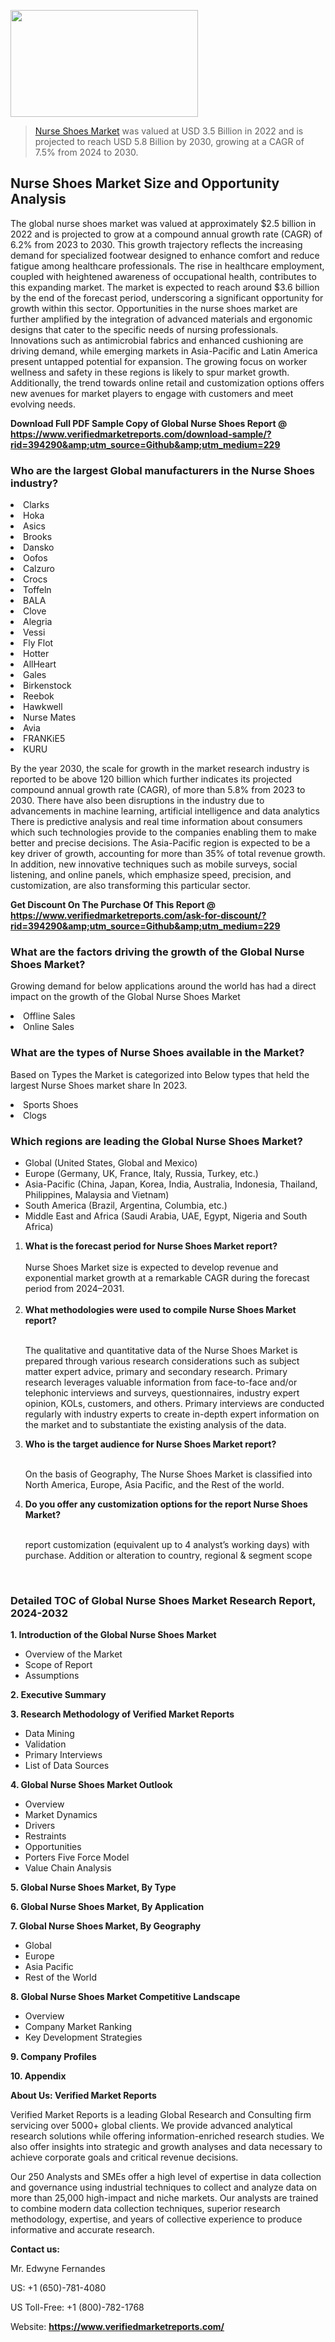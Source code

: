 <img src="https://ffe5etoiles.com/wp-content/uploads/2024/12/MST1-300x171.png" alt="" width="300" height="171" class="alignnone size-medium wp-image-20088" /><blockquote><p><p><a href="https://www.verifiedmarketreports.com/download-sample/?rid=394290&utm_source=Github&utm_medium=229" target="_blank">Nurse Shoes Market</a> was valued at USD 3.5 Billion in 2022 and is projected to reach USD 5.8 Billion by 2030, growing at a CAGR of 7.5% from 2024 to 2030.</p></blockquote><p><h2>Nurse Shoes Market Size and Opportunity Analysis</h2> The global nurse shoes market was valued at approximately $2.5 billion in 2022 and is projected to grow at a compound annual growth rate (CAGR) of 6.2% from 2023 to 2030. This growth trajectory reflects the increasing demand for specialized footwear designed to enhance comfort and reduce fatigue among healthcare professionals. The rise in healthcare employment, coupled with heightened awareness of occupational health, contributes to this expanding market. The market is expected to reach around $3.6 billion by the end of the forecast period, underscoring a significant opportunity for growth within this sector. Opportunities in the nurse shoes market are further amplified by the integration of advanced materials and ergonomic designs that cater to the specific needs of nursing professionals. Innovations such as antimicrobial fabrics and enhanced cushioning are driving demand, while emerging markets in Asia-Pacific and Latin America present untapped potential for expansion. The growing focus on worker wellness and safety in these regions is likely to spur market growth. Additionally, the trend towards online retail and customization options offers new avenues for market players to engage with customers and meet evolving needs. </p><p class=""><strong>Download Full PDF Sample Copy of Global Nurse Shoes Report @ <a href="https://www.verifiedmarketreports.com/download-sample/?rid=394290&amp;utm_source=Github&amp;utm_medium=229" target="_blank">https://www.verifiedmarketreports.com/download-sample/?rid=394290&amp;utm_source=Github&amp;utm_medium=229</a></strong></p><h3 id="" class="">Who are the largest Global manufacturers in the Nurse Shoes industry?</h3><p><li>Clarks</li><li> Hoka</li><li> Asics</li><li> Brooks</li><li> Dansko</li><li> Oofos</li><li> Calzuro</li><li> Crocs</li><li> Toffeln</li><li> BALA</li><li> Clove</li><li> Alegria</li><li> Vessi</li><li> Fly Flot</li><li> Hotter</li><li> AllHeart</li><li> Gales</li><li> Birkenstock</li><li> Reebok</li><li> Hawkwell</li><li> Nurse Mates</li><li> Avia</li><li> FRANKiE5</li><li> KURU</li></p><div class=""><div class="" dir="" data-message-author-role="" data-message-id="" data-message-model-slug=""><div class=""><div class=""><div class=""><div class="" dir="" data-message-author-role="" data-message-id="" data-message-model-slug=""><div class=""><div class=""><p>By the year 2030, the scale for growth in the market research industry is reported to be above 120 billion which further indicates its projected compound annual growth rate (CAGR), of more than 5.8% from 2023 to 2030. There have also been disruptions in the industry due to advancements in machine learning, artificial intelligence and data analytics There is predictive analysis and real time information about consumers which such technologies provide to the companies enabling them to make better and precise decisions. The Asia-Pacific region is expected to be a key driver of growth, accounting for more than 35% of total revenue growth. In addition, new innovative techniques such as mobile surveys, social listening, and online panels, which emphasize speed, precision, and customization, are also transforming this particular sector.</p><p><strong>Get Discount On The Purchase Of This Report @&nbsp; <a href="https://www.verifiedmarketreports.com/ask-for-discount/?rid=394290&amp;utm_source=Github&amp;utm_medium=229" target="_blank">https://www.verifiedmarketreports.com/ask-for-discount/?rid=394290&amp;utm_source=Github&amp;utm_medium=229</a></strong></p></div></div></div></div></div></div></div></div><h3 id="" class="">What are the factors driving the growth of the Global Nurse Shoes Market?</h3><p id="" class="">Growing demand for below applications around the world has had a direct impact on the growth of the Global Nurse Shoes Market</p><p id="" class=""><li>Offline Sales</li><li> Online Sales</li></p><h3 id="" class="">What are the types of Nurse Shoes available in the Market?</h3><p id="" class="">Based on Types the Market is categorized into Below types that held the largest Nurse Shoes market share In 2023.</p><p id="" class=""><li>Sports Shoes</li><li> Clogs</li></p><h3 id="" class="">Which regions are leading the Global Nurse Shoes Market?</h3><ul><li>Global (United States, Global and Mexico)</li><li>Europe (Germany, UK, France, Italy, Russia, Turkey, etc.)</li><li>Asia-Pacific (China, Japan, Korea, India, Australia, Indonesia, Thailand, Philippines, Malaysia and Vietnam)</li><li>South America (Brazil, Argentina, Columbia, etc.)</li><li>Middle East and Africa (Saudi Arabia, UAE, Egypt, Nigeria and South Africa)</li></ul><p><ol><li><strong>What is the forecast period for Nurse Shoes Market report?<br /></strong><br /><span data-sheets-root="1" data-sheets-value="{&quot;1&quot;:2,&quot;2&quot;:&quot;XXXX size is expected to develop revenue and exponential market growth at a remarkable CAGR during the forecast period from 2024&ndash;2030.&quot;}" data-sheets-userformat="{&quot;2&quot;:12674,&quot;4&quot;:{&quot;1&quot;:2,&quot;2&quot;:16776960},&quot;10&quot;:2,&quot;11&quot;:0,&quot;15&quot;:&quot;Arial&quot;,&quot;16&quot;:12}">Nurse Shoes Market size is expected to develop revenue and exponential market growth at a remarkable CAGR during the forecast period from 2024&ndash;2031.</span><br /><br /></li><li><strong>What methodologies were used to compile Nurse Shoes Market report?<br /><br /></strong><p>The qualitative and quantitative data of the&nbsp;Nurse Shoes Market is prepared through various research considerations such as subject matter expert advice, primary and secondary research. Primary research leverages valuable information from face-to-face and/or telephonic interviews and surveys, questionnaires, industry expert opinion, KOLs, customers, and others. Primary interviews are conducted regularly with industry experts to create in-depth expert information on the market and to substantiate the existing analysis of the data.&nbsp;</p></li><li><strong>Who is the target audience for Nurse Shoes Market report?<br /><br /></strong><p>On the basis of Geography, The&nbsp;Nurse Shoes Market is classified into North America, Europe, Asia Pacific, and the Rest of the world.</p></li><li><strong>Do you offer any customization options for the report Nurse Shoes Market?<br /><br /></strong><p>report customization (equivalent up to 4 analyst&rsquo;s working days) with purchase. Addition or alteration to country, regional &amp; segment scope</p><p>&nbsp;</p></li></ol></p><h3 id="" class="">Detailed TOC of Global Nurse Shoes Market Research Report, 2024-2032</h3><p id="" class=""><strong>1. Introduction of the Global Nurse Shoes Market</strong></p><ul><li>Overview of the Market</li><li>Scope of Report</li><li>Assumptions</li></ul><p id="" class=""><strong>2. Executive Summary</strong></p><p id="" class=""><strong>3. Research Methodology of&nbsp;Verified Market Reports</strong></p><ul><li>Data Mining</li><li>Validation</li><li>Primary Interviews</li><li>List of Data Sources</li></ul><p id="" class=""><strong>4. Global Nurse Shoes Market Outlook</strong></p><ul><li>Overview</li><li>Market Dynamics</li><li>Drivers</li><li>Restraints</li><li>Opportunities</li><li>Porters Five Force Model</li><li>Value Chain Analysis</li></ul><p id="" class=""><strong>5. Global Nurse Shoes Market, By&nbsp;Type</strong></p><p id="" class=""><strong>6. Global Nurse Shoes Market, By Application</strong></p><p id="" class=""><strong>7. Global Nurse Shoes Market, By Geography</strong></p><ul><li>Global</li><li>Europe</li><li>Asia Pacific</li><li>Rest of the World</li></ul><p id="" class=""><strong>8. Global Nurse Shoes Market Competitive Landscape</strong></p><ul><li>Overview</li><li>Company Market Ranking</li><li>Key Development Strategies</li></ul><p id="" class=""><strong>9. Company Profiles</strong></p><p id="" class=""><strong>10. Appendix</strong></p><p id="" class=""><strong>About Us: Verified Market Reports</strong></p><p id="" class="">Verified Market Reports is a leading Global Research and Consulting firm servicing over 5000+ global clients. We provide advanced analytical research solutions while offering information-enriched research studies. We also offer insights into strategic and growth analyses and data necessary to achieve corporate goals and critical revenue decisions.</p><p id="" class="">Our 250 Analysts and SMEs offer a high level of expertise in data collection and governance using industrial techniques to collect and analyze data on more than 25,000 high-impact and niche markets. Our analysts are trained to combine modern data collection techniques, superior research methodology, expertise, and years of collective experience to produce informative and accurate research.</p><p id="" class=""><strong>Contact us:</strong></p><p id="" class="">Mr. Edwyne Fernandes</p><p id="" class="">US: +1 (650)-781-4080</p><p id="" class="">US Toll-Free: +1 (800)-782-1768</p><p id="" class="">Website: <a target="" data-test-app-aware-link=""><strong>https://www.verifiedmarketreports.com/</strong></a></p>
